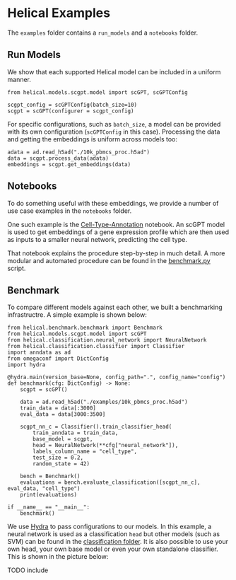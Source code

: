 # Helical Examples

The `examples` folder contains a `run_models` and a `notebooks` folder.

## Run Models
We show that each supported Helical model can be included in a uniform manner.
```
from helical.models.scgpt.model import scGPT, scGPTConfig

scgpt_config = scGPTConfig(batch_size=10)
scgpt = scGPT(configurer = scgpt_config)
```
For specific configurations, such as `batch_size`, a model can be provided with its own configuration (`scGPTConfig` in this case).
Processing the data and getting the embeddings is uniform across models too:
```
adata = ad.read_h5ad("./10k_pbmcs_proc.h5ad")
data = scgpt.process_data(adata)
embeddings = scgpt.get_embeddings(data)
```

## Notebooks
To do something useful with these embeddings, we provide a number of use case examples in the `notebooks` folder.

One such example is the [Cell-Type-Annotation](./notebooks/Cell-Type-Annotation.ipynb) notebook. An scGPT model is used to get embeddings of a gene expression profile which are then used as inputs to a smaller neural network, predicting the cell type.

That notebook explains the procedure step-by-step in much detail. A more modular and automated procedure can be found in the [benchmark.py](benchmark.py) script.

## Benchmark
To compare different models against each other, we built a benchmarking infrastructre.
A simple example is shown below:
```
from helical.benchmark.benchmark import Benchmark
from helical.models.scgpt.model import scGPT
from helical.classification.neural_network import NeuralNetwork
from helical.classification.classifier import Classifier
import anndata as ad
from omegaconf import DictConfig
import hydra

@hydra.main(version_base=None, config_path=".", config_name="config")
def benchmark(cfg: DictConfig) -> None:
    scgpt = scGPT()

    data = ad.read_h5ad("./examples/10k_pbmcs_proc.h5ad")
    train_data = data[:3000]
    eval_data = data[3000:3500]
    
    scgpt_nn_c = Classifier().train_classifier_head(
        train_anndata = train_data, 
        base_model = scgpt, 
        head = NeuralNetwork(**cfg["neural_network"]),
        labels_column_name = "cell_type", 
        test_size = 0.2, 
        random_state = 42)        

    bench = Benchmark()
    evaluations = bench.evaluate_classification([scgpt_nn_c], eval_data, "cell_type")
    print(evaluations)

if __name__ == "__main__":
    benchmark()
```
We use [Hydra](https://hydra.cc/) to pass configurations to our models. In this example, a neural network is used as a classification `head` but other models (such as SVM) can be found in the [classification folder](../helical/classification/). It is also possible to use your own head, your own base model or even your own standalone classifier. This is shown in the picture below: 

TODO include


